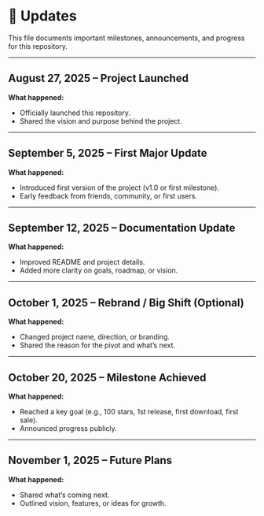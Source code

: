 # 🚀 Updates  
This file documents important milestones, announcements, and progress for this repository.  

---

## August 27, 2025 – Project Launched  
**What happened:**  
- Officially launched this repository.  
- Shared the vision and purpose behind the project.  

---

## September 5, 2025 – First Major Update  
**What happened:**  
- Introduced first version of the project (v1.0 or first milestone).  
- Early feedback from friends, community, or first users.  

---

## September 12, 2025 – Documentation Update  
**What happened:**  
- Improved README and project details.  
- Added more clarity on goals, roadmap, or vision.  

---

## October 1, 2025 – Rebrand / Big Shift (Optional)  
**What happened:**  
- Changed project name, direction, or branding.  
- Shared the reason for the pivot and what’s next.  

---

## October 20, 2025 – Milestone Achieved  
**What happened:**  
- Reached a key goal (e.g., 100 stars, 1st release, first download, first sale).  
- Announced progress publicly.  

---

## November 1, 2025 – Future Plans  
**What happened:**  
- Shared what’s coming next.  
- Outlined vision, features, or ideas for growth.